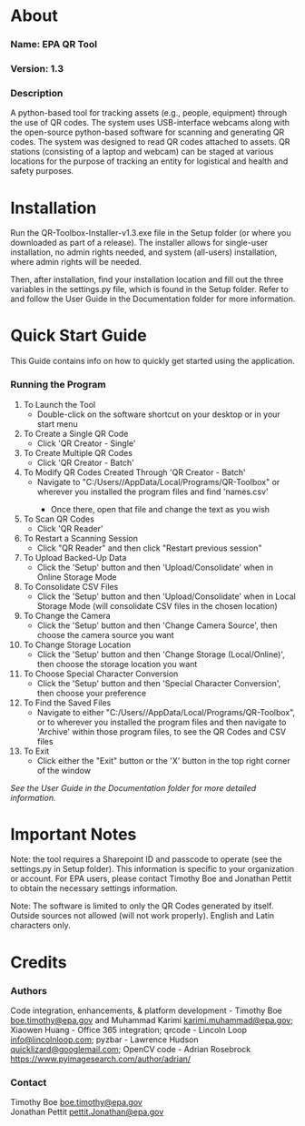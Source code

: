 # About
### Name: EPA QR Tool
### Version: 1.3

### Description
A python-based tool for tracking assets (e.g., people, equipment) through the use of QR codes. The system uses USB-interface webcams along with the open-source python-based software for scanning and generating QR codes. The system was designed to read QR codes attached to assets. QR stations (consisting of a laptop and webcam) can be staged at various locations for the purpose of tracking an entity for logistical and health and safety purposes.

# Installation
Run the QR-Toolbox-Installer-v1.3.exe file in the Setup folder (or where you downloaded as part of a release). The installer allows for single-user installation, no admin rights needed, and system (all-users) installation, where admin rights will be needed.

Then, after installation, find your installation location and fill out the three variables in the settings.py file, which is found in the Setup folder.
Refer to and follow the User Guide in the Documentation folder for more information.

# Quick Start Guide
This Guide contains info on how to quickly get started using the application.

### Running the Program
1. To Launch the Tool
   - Double-click on the software shortcut on your desktop or in your start menu
2. To Create a Single QR Code
    - Click 'QR Creator - Single'
3. To Create Multiple QR Codes
    - Click 'QR Creator - Batch'
4. To Modify QR Codes Created Through 'QR Creator - Batch' 
    - Navigate to "C:/Users/<yourusername>/AppData/Local/Programs/QR-Toolbox" or wherever you installed the program files
and find 'names.csv'
        - Once there, open that file and change the text as you wish
5. To Scan QR Codes
    - Click 'QR Reader'
6. To Restart a Scanning Session
    - Click "QR Reader" and then click "Restart previous session"
7. To Upload Backed-Up Data
    - Click the 'Setup' button and then 'Upload/Consolidate' when in Online Storage Mode
8. To Consolidate CSV Files
    - Click the 'Setup' button and then 'Upload/Consolidate' when in Local Storage Mode (will consolidate CSV files in the chosen location)
9. To Change the Camera
    - Click the 'Setup' button and then 'Change Camera Source', then choose the camera source you want
10. To Change Storage Location
    - Click the 'Setup' button and then 'Change Storage (Local/Online)', then choose the storage location you want
11. To Choose Special Character Conversion
    - Click the 'Setup' button and then 'Special Character Conversion', then choose your preference
12. To Find the Saved Files
    - Navigate to either "C:/Users/<yourusername>/AppData/Local/Programs/QR-Toolbox", or to wherever you installed the program files and then navigate
to 'Archive' within those program files, to see the QR Codes and CSV files
13. To Exit
    - Click either the "Exit" button or the 'X' button in the top right corner of the window

_See the User Guide in the Documentation folder for more detailed information._

# Important Notes
Note: the tool requires a Sharepoint ID and passcode to operate (see the settings.py in Setup folder). 
This information is specific to your organization or account. For EPA users, please contact Timothy Boe and Jonathan Pettit 
to obtain the necessary settings information.

Note: The software is limited to only the QR Codes generated by itself. Outside sources not allowed (will not work properly).
English and Latin characters only.

# Credits
### Authors 
Code integration, enhancements, & platform development - Timothy Boe boe.timothy@epa.gov and Muhammad Karimi 
karimi.muhammad@epa.gov; Xiaowen Huang - Office 365 integration; qrcode - Lincoln Loop info@lincolnloop.com; pyzbar - Lawrence Hudson quicklizard@googlemail.com; OpenCV code - Adrian Rosebrock https://www.pyimagesearch.com/author/adrian/

### Contact 
Timothy Boe boe.timothy@epa.gov   
Jonathan Pettit pettit.Jonathan@epa.gov